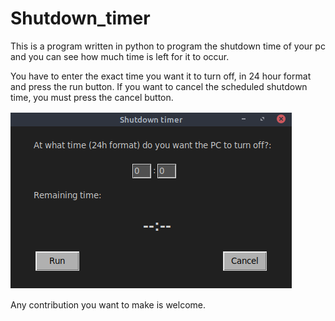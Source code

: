 # Shutdown_timer
This is a program written in python to program the shutdown time of your pc and you can see how much time is left for it to occur.

You have to enter the exact time you want it to turn off, in 24 hour format and press the run button. 
If you want to cancel the scheduled shutdown time, you must press the cancel button.

<img src="Images/program.png" alt="Screen capture of the program"/>


Any contribution you want to make is welcome.
 
